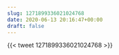 ```yaml
---
slug: 1271899336021024768
date: 2020-06-13 20:16:47+00:00
draft: false
---
```


{{< tweet 1271899336021024768 >}}
